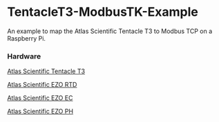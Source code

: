 # TentacleT3-ModbusTK-Example
An example to map the Atlas Scientific Tentacle T3 to Modbus TCP on a Raspberry Pi.

### Hardware
[Atlas Scientific Tentacle T3](https://www.atlas-scientific.com/product_pages/components/tentacle-t3.html)

[Atlas Scientific EZO RTD](https://www.atlas-scientific.com/product_pages/circuits/ezo_rtd.html)

[Atlas Scientific EZO EC](https://www.atlas-scientific.com/product_pages/circuits/ezo_ec.html)

[Atlas Scientific EZO PH](https://www.atlas-scientific.com/product_pages/circuits/ezo_ph.html)
